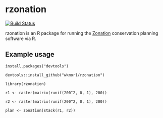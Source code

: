 # rzonation

[![Build Status](https://travis-ci.org/wkmor1/rzonation.svg?branch=master)](https://travis-ci.org/wkmor1/rzonation)

rzonation is an R package for running the [Zonation](https://github.com/cbig/zonation-core) conservation planning software via R.

## Example usage

```
install.packages("devtools")

devtools::install_github("wkmor1/rzonation")

library(rzonation)

r1 <- raster(matrix(runif(200^2, 0, 1), 200))

r2 <- raster(matrix(runif(200^2, 0, 1), 200))

plan <- zonation(stack(r1, r2))
```
